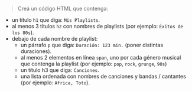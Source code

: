 
> Creá un código HTML que contenga:
>
* un título `h1` que diga: `Mis Playlists`.
* al menos 3 títulos `h2` con nombres de playlists (por ejemplo: `Éxitos de los 80s`).
* debajo de cada nombre de playlist:
  * un párrafo `p` que diga: `Duración: 123 min.` (poner distintas duraciones).
  * al menos 2 elementos en línea `span`, uno por cada género musical que contenga la playlist (por ejemplo: `pop`, `rock`, `grunge`, `90s`)
  * un título h3 que diga: `Canciones`.
  * una lista ordenada con nombres de canciones y bandas / cantantes (por ejemplo: `Africa, Toto`).